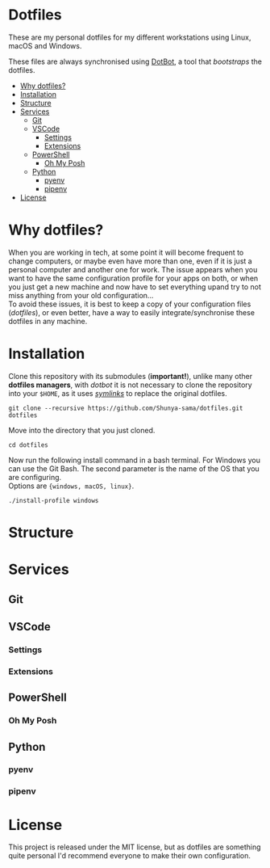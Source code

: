 # Dotfiles
These are my personal dotfiles for my different workstations using Linux, macOS and Windows.

These files are always synchronised using [DotBot](https://github.com/anishathalye/dotbot), a tool that *bootstraps* the dotfiles.

- [Why dotfiles?](#why-dotfiles?)
- [Installation](#installation)
- [Structure](#structure)
- [Services](#services)
    - [Git](#git)
    - [VSCode](#vscode)
        - [Settings](#settings)
        - [Extensions](#extensions)
    - [PowerShell](#powershell)
        - [Oh My Posh](#oh-my-posh)
    - [Python](#python)
        - [pyenv](#pyenv)
        - [pipenv](#pipenv)
- [License]()

# Why dotfiles?
When you are working in tech, at some point it will become frequent to change computers, or maybe even have more than one, even if it is just a personal computer and another one for work. 
The issue appears when you want to have the same configuration profile for your apps on both, or when you just get a new machine and now have to set everything upand try to not miss anything from your old configuration...  
To avoid these issues, it is best to keep a copy of your configuration files (*dotfiles*), or even better, have a way to easily integrate/synchronise these dotfiles in any machine.

# Installation
Clone this repository with its submodules (**important!**), unlike many other **dotfiles managers**, with *dotbot* it is not necessary to clone the repository into your `$HOME`, as it uses [*symlinks*](https://en.wikipedia.org/wiki/Symbolic_link) to replace the original dotfiles.

`git clone --recursive https://github.com/Shunya-sama/dotfiles.git dotfiles`  

Move into the directory that you just cloned.  

`cd dotfiles`

Now run the following install command in a bash terminal. For Windows you can use the Git Bash. The second parameter is the name of the OS that you are configuring.  
Options are `{windows, macOS, linux}`.

`./install-profile windows`

# Structure

# Services

## Git

## VSCode

### Settings

### Extensions

## PowerShell

### Oh My Posh

## Python

### pyenv

### pipenv

# License
This project is released under the MIT license, but as dotfiles are something quite personal I'd recommend everyone to make their own configuration.